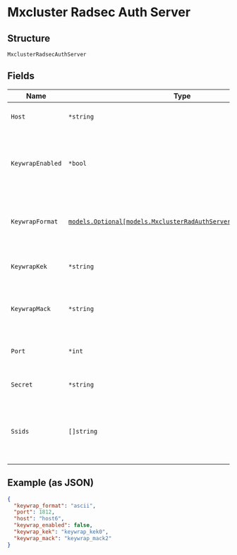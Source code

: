 
# Mxcluster Radsec Auth Server

## Structure

`MxclusterRadsecAuthServer`

## Fields

| Name | Type | Tags | Description |
|  --- | --- | --- | --- |
| `Host` | `*string` | Optional | ip / hostname of RADIUS server |
| `KeywrapEnabled` | `*bool` | Optional | if used for Mist APs, enable keywrap algorithm. Default is false |
| `KeywrapFormat` | [`models.Optional[models.MxclusterRadAuthServerKeywrapFormatEnum]`](../../doc/models/mxcluster-rad-auth-server-keywrap-format-enum.md) | Optional | if used for Mist APs. enum: `ascii`, `hex`<br>**Default**: `"ascii"` |
| `KeywrapKek` | `*string` | Optional | if used for Mist APs, encryption key |
| `KeywrapMack` | `*string` | Optional | if used for Mist APs, Message Authentication Code Key |
| `Port` | `*int` | Optional | Auth port of RADIUS server<br>**Default**: `1812` |
| `Secret` | `*string` | Optional | secret of RADIUS server |
| `Ssids` | `[]string` | Optional | list of ssids that will use this server if match_ssid is true and match is found |

## Example (as JSON)

```json
{
  "keywrap_format": "ascii",
  "port": 1812,
  "host": "host6",
  "keywrap_enabled": false,
  "keywrap_kek": "keywrap_kek0",
  "keywrap_mack": "keywrap_mack2"
}
```

